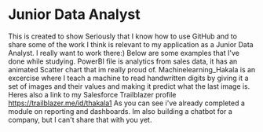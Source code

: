 # Junior Data Analyst
This is created to show Seriously that I know how to use GitHub and to share some of the work I think is relevant to my application as a Junior Data Analyst. I really want to work there:)
Below are some examples that I've done while studying.
PowerBI file is analytics from sales data, it has an animated Scatter chart that im really proud of.
Machinelearning_Hakala is an excercise where I teach a machine to read handwritten digits by giving it a set of images and their values and making it predict what the last image is.
Heres also a link to my Salesforce Trailblazer profile https://trailblazer.me/id/thakala1 As you can see i've already completed a module on reporting and dashboards.
Im also building a chatbot for a company, but I can't share that with you yet.
